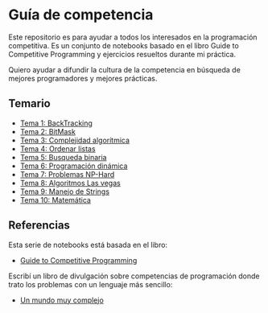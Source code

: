# Guía de competencia
Este repositorio es para ayudar a todos los interesados
en la programación competitiva. Es un conjunto de notebooks
basado en el libro Guide to Competitive Programming y ejercicios resueltos durante mi práctica. 

Quiero ayudar a difundir la cultura de la competencia
en búsqueda de mejores programadores y mejores prácticas.

## Temario
* [Tema 1: BackTracking](./Backtraking/Readme.md)
* [Tema 2: BitMask](./BitMask/Readme.md)
* [Tema 3: Complejidad algorítmica](./Complejidad/Readme.md)
* [Tema 4: Ordenar listas](./Sorting/Readme.md)
* [Tema 5: Busqueda binaria](./BusquedaBinaria/Readme.md)
* [Tema 6: Programación dinámica](./DP/Readme.md)
* [Tema 7: Problemas NP-Hard](./NP/Readme.md)
* [Tema 8: Algoritmos Las vegas](./Vegas/Readme.md)
* [Tema 9: Manejo de Strings](./Strings/Readme.md)
* [Tema 10: Matemática](./Matematica/Readme.md)


## Referencias
Esta serie de notebooks está basada en el libro: 
* [Guide to Competitive Programming](https://link.springer.com/book/10.1007/978-3-319-72547-5)  

Escribí un libro de divulgación sobre competencias de programación donde trato los problemas con un lenguaje más sencillo:
* [Un mundo muy complejo](https://payhip.com/b/miKIt)
